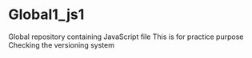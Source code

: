 # Global1_js1
Global repository containing  JavaScript file
This is for practice purpose
Checking the versioning system
